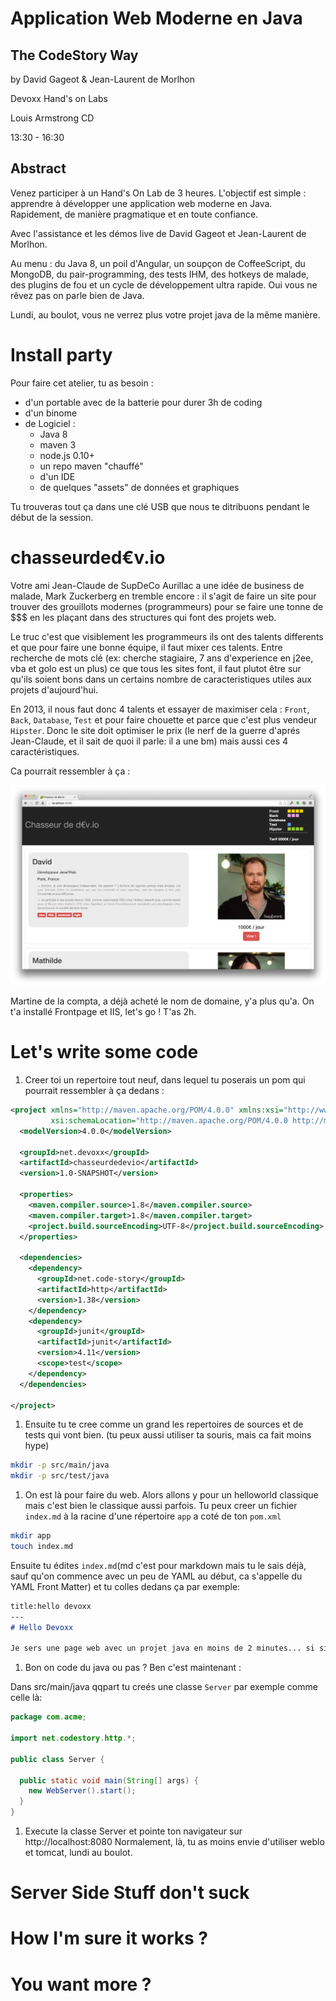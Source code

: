 # Application Web Moderne en Java
## The CodeStory Way
by David Gageot & Jean-Laurent de Morlhon

Devoxx Hand's on Labs

Louis Armstrong CD

13:30 - 16:30

## Abstract
Venez participer à un Hand's On Lab de 3 heures. L'objectif est simple : apprendre à développer une application web moderne en Java. Rapidement, de manière pragmatique et en toute confiance.

Avec l'assistance et les démos live de David Gageot et Jean-Laurent de Morlhon.

Au menu : du Java 8, un poil d'Angular, un soupçon de CoffeeScript, du MongoDB, du pair-programming, des tests IHM, des hotkeys de malade, des plugins de fou et un cycle de développement ultra rapide. Oui vous ne rêvez pas on parle bien de Java.

Lundi, au boulot, vous ne verrez plus votre projet java de la même manière.


# Install party

Pour faire cet atelier, tu as besoin  :
  * d'un portable avec de la batterie pour durer 3h de coding
  * d'un binome
  * de Logiciel :
    * Java 8
    * maven 3
    * node.js 0.10+
    * un repo maven "chauffé"
    * d'un IDE
    * de quelques "assets" de données et graphiques

Tu trouveras tout ça dans une clé USB que nous te ditribuons pendant le début de la session.

# chasseurded€v.io

Votre ami Jean-Claude de SupDeCo Aurillac a une idée de business de malade, Mark Zuckerberg en tremble encore : il s'agit de faire un site pour trouver des grouillots modernes (programmeurs) pour se faire une tonne de $$$ en les plaçant dans des structures qui font des projets web.

Le truc c'est que visiblement les programmeurs ils ont des talents differents et que pour faire une bonne équipe, il faut mixer ces talents.
Entre recherche de mots clé (ex: cherche stagiaire, 7 ans d'experience en j2ee, vba et golo est un plus) ce que tous les sites font, il faut plutot être sur qu'ils soient bons dans un certains nombre de caracteristiques utiles aux projets d'aujourd'hui.

En 2013, il nous faut donc 4 talents et essayer de maximiser cela : `Front`, `Back`, `Database`, `Test` et pour faire chouette et parce que c'est plus vendeur `Hipster`.
Donc le site doit optimiser le prix (le nerf de la guerre d'aprés Jean-Claude, et il sait de quoi il parle: il a une bm) mais aussi ces 4 caractéristiques.

Ca pourrait ressembler à ça :

![Screenshot](./screenshot.png)

Martine de la compta, a déjà acheté le nom de domaine, y'a plus qu'a.
On t'a installé Frontpage et IIS, let's go ! T'as 2h.

# Let's write some code

1. Creer toi un repertoire tout neuf, dans lequel tu poserais un pom qui pourrait ressembler à ça dedans :

  ```xml
  <project xmlns="http://maven.apache.org/POM/4.0.0" xmlns:xsi="http://www.w3.org/2001/XMLSchema-instance"
           xsi:schemaLocation="http://maven.apache.org/POM/4.0.0 http://maven.apache.org/maven-v4_0_0.xsd">
    <modelVersion>4.0.0</modelVersion>

    <groupId>net.devoxx</groupId>
    <artifactId>chasseurdedevio</artifactId>
    <version>1.0-SNAPSHOT</version>

    <properties>
      <maven.compiler.source>1.8</maven.compiler.source>
      <maven.compiler.target>1.8</maven.compiler.target>
      <project.build.sourceEncoding>UTF-8</project.build.sourceEncoding>
    </properties>

    <dependencies>
      <dependency>
        <groupId>net.code-story</groupId>
        <artifactId>http</artifactId>
        <version>1.38</version>
      </dependency>
      <dependency>
        <groupId>junit</groupId>
        <artifactId>junit</artifactId>
        <version>4.11</version>
        <scope>test</scope>
      </dependency>
    </dependencies>

  </project>
  ```

1. Ensuite tu te cree comme un grand les repertoires de sources et de tests qui vont bien.
(tu peux aussi utiliser ta souris, mais ca fait moins hype)

  ```bash
  mkdir -p src/main/java
  mkdir -p src/test/java
  ```
1. On est là pour faire du web. Alors allons y pour un helloworld classique mais c'est bien le classique aussi parfois.
  Tu peux creer un fichier `index.md` à la racine d'une répertoire `app` a coté de ton `pom.xml`

  ```bash
  mkdir app
  touch index.md
  ```

  Ensuite tu édites `index.md`(md c'est pour markdown mais tu le sais déjà, sauf qu'on commence avec un peu de YAML au début, ca s'appelle du YAML Front Matter) et tu colles dedans ça par exemple:

  ```Markdown
  title:hello devoxx
  ---
  # Hello Devoxx

  Je sers une page web avec un projet java en moins de 2 minutes... si si c'est possible
  ```

1. Bon on code du java ou pas ? Ben c'est maintenant :

  Dans src/main/java qqpart tu creés une classe `Server` par exemple comme celle là:

  ```java
  package com.acme;

  import net.codestory.http.*;

  public class Server {

    public static void main(String[] args) {
      new WebServer().start();
    }
  }
  ```

1. Execute la classe Server et pointe ton navigateur sur http://localhost:8080
Normalement, là, tu as moins envie d'utiliser weblo et tomcat, lundi au boulot.

# Server Side Stuff don't suck

# How I'm sure it works ?

# You want more ?
